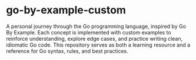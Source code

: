 # go-by-example-custom
A personal journey through the Go programming language, inspired by Go By Example. Each concept is implemented with custom examples to reinforce understanding, explore edge cases, and practice writing clean, idiomatic Go code. This repository serves as both a learning resource and a reference for Go syntax, rules, and best practices.
